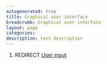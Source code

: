 ```yaml
---
autogenerated: true
title: Graphical user interface
breadcrumb: Graphical user interface
layout: page
categories: 
description: test description
---
```


1.  REDIRECT [User input](User_input )
